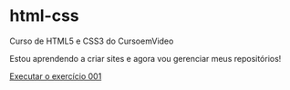 # html-css
 Curso de HTML5 e CSS3 do CursoemVideo

Estou aprendendo a criar sites e agora vou gerenciar meus repositórios!

<a href="https://andersonpl.github.io/html-css/exercicios/ex001/index.html">Executar o exercício 001</a>